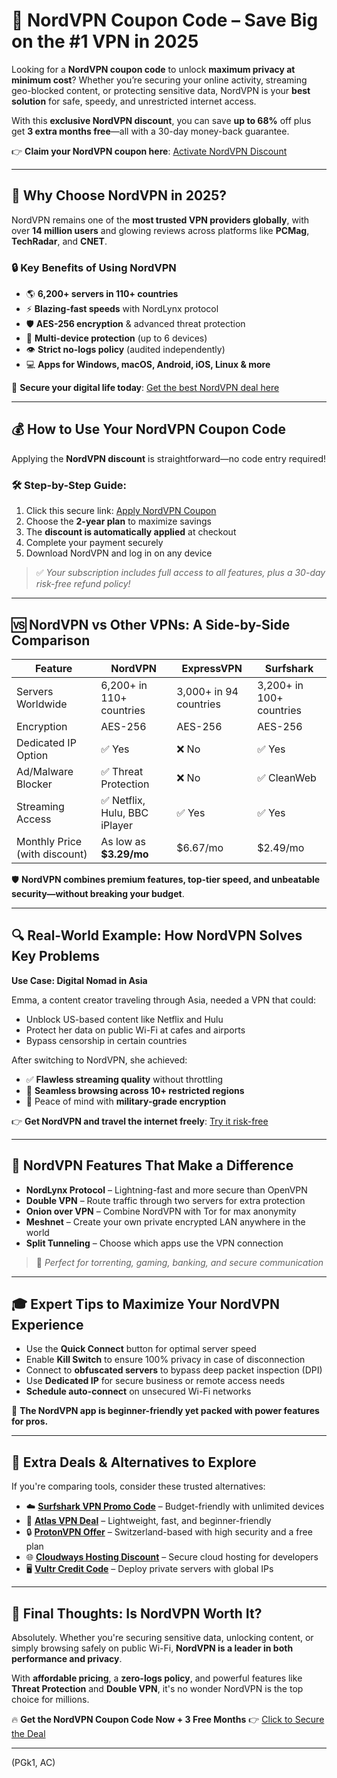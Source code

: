 # 🔐 NordVPN Coupon Code – Save Big on the #1 VPN in 2025

Looking for a **NordVPN coupon code** to unlock **maximum privacy at minimum cost**? Whether you’re securing your online activity, streaming geo-blocked content, or protecting sensitive data, NordVPN is your **best solution** for safe, speedy, and unrestricted internet access.

With this **exclusive NordVPN discount**, you can save **up to 68%** off plus get **3 extra months free**—all with a 30-day money-back guarantee.

👉 **Claim your NordVPN coupon here**: [Activate NordVPN Discount](https://snipitx.com/nord-vpn)

---

## 🧭 Why Choose NordVPN in 2025?

NordVPN remains one of the **most trusted VPN providers globally**, with over **14 million users** and glowing reviews across platforms like **PCMag**, **TechRadar**, and **CNET**.

### 🔒 Key Benefits of Using NordVPN

* 🌎 **6,200+ servers in 110+ countries**
* ⚡ **Blazing-fast speeds** with NordLynx protocol
* 🛡️ **AES-256 encryption** & advanced threat protection
* 📱 **Multi-device protection** (up to 6 devices)
* 👁️ **Strict no-logs policy** (audited independently)
* 💻 **Apps for Windows, macOS, Android, iOS, Linux & more**

🎯 **Secure your digital life today**: [Get the best NordVPN deal here](https://snipitx.com/nord-vpn)

---

## 💰 How to Use Your NordVPN Coupon Code

Applying the **NordVPN discount** is straightforward—no code entry required!

### 🛠️ Step-by-Step Guide:

1. Click this secure link: [Apply NordVPN Coupon](https://snipitx.com/nord-vpn)
2. Choose the **2-year plan** to maximize savings
3. The **discount is automatically applied** at checkout
4. Complete your payment securely
5. Download NordVPN and log in on any device

> ✅ *Your subscription includes full access to all features, plus a 30-day risk-free refund policy!*

---

## 🆚 NordVPN vs Other VPNs: A Side-by-Side Comparison

| Feature                       | **NordVPN**                  | ExpressVPN             | Surfshark                |
| ----------------------------- | ---------------------------- | ---------------------- | ------------------------ |
| Servers Worldwide             | 6,200+ in 110+ countries     | 3,000+ in 94 countries | 3,200+ in 100+ countries |
| Encryption                    | AES-256                      | AES-256                | AES-256                  |
| Dedicated IP Option           | ✅ Yes                        | ❌ No                   | ✅ Yes                    |
| Ad/Malware Blocker            | ✅ Threat Protection          | ❌ No                   | ✅ CleanWeb               |
| Streaming Access              | ✅ Netflix, Hulu, BBC iPlayer | ✅ Yes                  | ✅ Yes                    |
| Monthly Price (with discount) | As low as **\$3.29/mo**      | \$6.67/mo              | \$2.49/mo                |

🛡️ **NordVPN combines premium features, top-tier speed, and unbeatable security—without breaking your budget**.

---

## 🔍 Real-World Example: How NordVPN Solves Key Problems

**Use Case: Digital Nomad in Asia**

Emma, a content creator traveling through Asia, needed a VPN that could:

* Unblock US-based content like Netflix and Hulu
* Protect her data on public Wi-Fi at cafes and airports
* Bypass censorship in certain countries

After switching to NordVPN, she achieved:

* ✅ **Flawless streaming quality** without throttling
* 🧩 **Seamless browsing across 10+ restricted regions**
* 🧠 Peace of mind with **military-grade encryption**

👉 **Get NordVPN and travel the internet freely**: [Try it risk-free](https://snipitx.com/nord-vpn)

---

## 💼 NordVPN Features That Make a Difference

* **NordLynx Protocol** – Lightning-fast and more secure than OpenVPN
* **Double VPN** – Route traffic through two servers for extra protection
* **Onion over VPN** – Combine NordVPN with Tor for max anonymity
* **Meshnet** – Create your own private encrypted LAN anywhere in the world
* **Split Tunneling** – Choose which apps use the VPN connection

> 🧠 *Perfect for torrenting, gaming, banking, and secure communication*

---

## 🎓 Expert Tips to Maximize Your NordVPN Experience

* Use the **Quick Connect** button for optimal server speed
* Enable **Kill Switch** to ensure 100% privacy in case of disconnection
* Connect to **obfuscated servers** to bypass deep packet inspection (DPI)
* Use **Dedicated IP** for secure business or remote access needs
* **Schedule auto-connect** on unsecured Wi-Fi networks

📌 **The NordVPN app is beginner-friendly yet packed with power features for pros.**

---

## 📣 Extra Deals & Alternatives to Explore

If you're comparing tools, consider these trusted alternatives:

* ☁️ **[Surfshark VPN Promo Code](https://snipitx.com/surfshark-jy)** – Budget-friendly with unlimited devices
* 🦈 **[Atlas VPN Deal](https://snipitx.com/atlasvpn-jy)** – Lightweight, fast, and beginner-friendly
* 🔒 **[ProtonVPN Offer](https://protonvpn.com)** – Switzerland-based with high security and a free plan
* 🌐 **[Cloudways Hosting Discount](https://snipitx.com/cloudways-jy)** – Secure cloud hosting for developers
* 🖥️ **[Vultr Credit Code](https://snipitx.com/vultr-jy)** – Deploy private servers with global IPs

---

## 🧾 Final Thoughts: Is NordVPN Worth It?

Absolutely. Whether you're securing sensitive data, unlocking content, or simply browsing safely on public Wi-Fi, **NordVPN is a leader in both performance and privacy**.

With **affordable pricing**, a **zero-logs policy**, and powerful features like **Threat Protection** and **Double VPN**, it's no wonder NordVPN is the top choice for millions.

🔥 **Get the NordVPN Coupon Code Now + 3 Free Months**
👉 [Click to Secure the Deal](https://snipitx.com/nord-vpn)

---

(PGk1, AC)